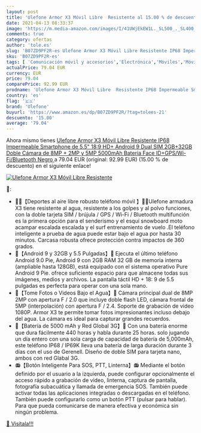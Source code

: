 ```yaml
---
layout: post
title: 'Ulefone Armor X3 Móvil Libre  Resistente al 15.00 % de descuento'
date: 2021-04-13 08:33:37
image: 'https://m.media-amazon.com/images/I/41UWjEkEW1L._SL500_._SL400_.jpg'
comments: true
category: ofertas
author: 'tole.es'
slug: 'B07ZD9PF2R-es Ulefone Armor X3 Móvil Libre Resistente IP68 Impermeable...'
sku: 'B07ZD9PF2R-es'
tags: [ 'Comunicación móvil y accesorios','Electrónica','Móviles','Móviles y smartphones libres','android','ulefone', ]
actualPrice: 79.04 EUR
currency: EUR
price: 79.04
comparePrice: 92.99 EUR
prodname: 'Ulefone Armor X3 Móvil Libre  Resistente IP68 Impermeable Smartphone de 5.5"  18:9  HD+ Android 9 Dual SIM  2GB+32GB  Doble Cámara de 8MP + 2MP y 5MP 5000mAh Batería Face ID+GPS/Wi-Fi/Bluetooth Negro '
country: 'es'
flag: '🇪🇸'
brand: 'Ulefone'
buyurl: 'https://www.amazon.es/dp/B07ZD9PF2R/?tag=tolees-21'
descuento: '15.00'
average: '79.04'
---
```


Ahora mismo tienes [Ulefone Armor X3 Móvil Libre  Resistente IP68 Impermeable Smartphone de 5.5"  18:9  HD+ Android 9 Dual SIM  2GB+32GB  Doble Cámara de 8MP + 2MP y 5MP 5000mAh Batería Face ID+GPS/Wi-Fi/Bluetooth Negro ](https://www.amazon.es/dp/B07ZD9PF2R/?tag=tolees-21) a 79.04 EUR (original: 92.99 EUR) (15.00 %  de descuento) en el siguiente enlace!

[![Ulefone Armor X3 Móvil Libre  Resistente](https://m.media-amazon.com/images/I/41UWjEkEW1L._SL500_._SL400_.jpg)](https://www.amazon.es/dp/B07ZD9PF2R/?tag=tolees-21)

🔎:

- 🚴‍♂【Deportes al aire libre robusto teléfono móvil 】🚴‍♂Ulefone armadura X3 tiene resistente al agua, resistente a los golpes y al polvo funciones, con la doble tarjeta SIM / brújula / GPS / Wi-Fi / Bluetooth multifunción es la primera opción para el senderismo y el esquí snowboard moto acampar escalada escalada y el surf entrenamiento de vuelo .El teléfono inteligente a prueba de agua puede estar bajo el agua por hasta 30 minutos. Carcasa robusta ofrece protección contra impactos de 360 grados.
- 📲【Android 9 y 32GB y 5.5 Pulgadas】📲 Ejecuta el último teléfono Android 9.0 Pie, Android 9 con 2GB RAM 32 GB de memoria interna (ampliable hasta 128GB), está equipado con el sistema operativo Pure Android 9 Pie. ofrece suficiente espacio para que almacene todas sus imágenes, medios y archivos. La pantalla táctil HD + 18: 9 de 5.5 pulgadas es perfecta para operar con una sola mano.
- 📸【Tome Fotos o Videos Bajo el Agua】📸 Cámara principal dual de 8MP 2MP con apertura F / 2.0 que incluye doble flash LED, cámara frontal de 5MP (interpolación) con apertura F / 2.4. Soporte de grabación de video 1080P. Armor X3 te permite tomar fotos impresionantes incluso debajo del agua. La cámara es ideal para capturar grandes recuerdos.
- 🔋【Batería de 5000 mAh y Red Global 3G】🔋 Con una batería enorme que dura fácilmente 440 horas y habla durante 25 horas. solo jugando un día entero con una sola carga de capacidad de batería de 5,000mAh, este teléfono IP68 / IP69K lleva una batería de larga duración durante 3 días con el uso de Gerenell. Diseño de doble SIM para tarjeta nano, ambos con red Glabal 3G.
- 📻【Botón Inteligente Para SOS, PTT, Linterna】📻 Mediante el botón definido por el usuario a la izquierda, puede configurar opcionalmente el acceso rápido a grabación de video, linterna, captura de pantalla, fotografía subacuática y llamada de emergencia SOS. También puede activar todas las aplicaciones integradas o descargadas en el teléfono. También puede configurarlo como un botón PTT (pulsar para hablar). Para que pueda comunicarse de manera efectiva y económica sin ningún problema.

[🛒 Visítala!!!](https://www.amazon.es/dp/B07ZD9PF2R/?tag=tolees-21)
